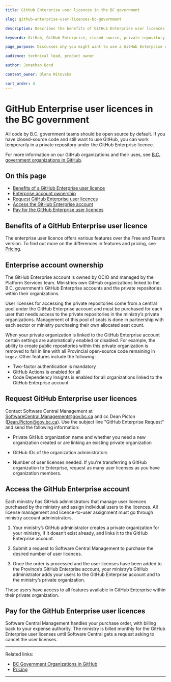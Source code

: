 ```yaml
---
title: GitHub Enterprise user licences in the BC government

slug: github-enterprise-user-licenses-bc-government

description: Describes the benefits of GitHub Enterprise user licences and how to access them.

keywords: GitHub, GitHub Enterprise, closed source, private repository, private organization, licence, license, user licence, user license

page_purpose: Discusses why you might want to use a GitHub Enterprise user licence and how to request, access, and pay for the users.

audience: technical lead, product owner

author: Jonathan Bond

content_owner: Olena Mitovska

sort_order: 4
---
```


# GitHub Enterprise user licences in the BC government

All code by B.C. government teams should be open source by default. If you have closed-source code and still want to use GitHub, you can work temporarily in a private repository under the GitHub Enterprise licence.

For more information on our GitHub organizations and their uses, see [B.C. government organizations in GitHub](/bc-government-organizations-in-github/).

## On this page
- [Benefits of a GitHub Enterprise user licence](#benefits-of-a-github-enterprise-user-licence)
- [Enterprise account ownership](#enterprise-account-ownership)
- [Request GitHub Enterprise user licences](#request-github-enterprise-user-licences)
- [Access the GitHub Enterprise account](#access-the-github-enterprise-account)
- [Pay for the GitHub Enterprise user licences](#pay-for-the-github-enterprise-user-licences)

## Benefits of a GitHub Enterprise user licence

The enterprise user licence offers various features over the Free and Teams version. To find out more on the differences in features and pricing, see [Pricing](https://github.com/pricing).

## Enterprise account ownership

The GitHub Enterprise account is owned by OCIO and managed by the Platform Services team. Ministries own GitHub organizations linked to the B.C. government’s GitHub Enterprise accounts and the private repositories within their organizations.  

User licenses for accessing the private repositories come from a central pool under the GitHub Enterprise account and must be purchased for each user that needs access to the private repositories in the ministry’s private organizations.  Management of this pool of seats is done in partnership with each sector or ministry purchasing their own allocated seat count.

When your private organization is linked to the GitHub Enterprise account certain settings are automatically enabled or disabled. For example, the ability to create public repositories within this private organization is removed to fall in line with all Provincial open-source code remaining in `bcgov`. Other features include the following:
* Two-factor authentication is mandatory
* GitHub Actions is enabled for all
* Code Dependency Insights is enabled for all organizations linked to the GitHub Enterprise account

## Request GitHub Enterprise user licences

Contact Software Central Management at SoftwareCentral.Management@gov.bc.ca and cc Dean Picton (Dean.Picton@gov.bc.ca). Use the subject line "GitHub Enterprise Request" and send the following information:  

* Private GitHub organization name and whether you need a new organization created or are linking an existing private organization  

* GitHub IDs of the organization administrators

* Number of user licenses needed. If you're transferring a GitHub organization to Enterprise, request as many user licenses as you have organization members.

## Access the GitHub Enterprise account

Each ministry has GitHub administrators that manage user licences purchased by the ministry and assign individual users to the licences. All license management and licence-to-user assignment must go through ministry account administrators.   

1. Your ministry’s GitHub administrator creates a private organization for your ministry, if it doesn’t exist already, and links it to the GitHub Enterprise account.

2. Submit a request to Software Central Management to purchase the desired number of user licences.

3. Once the order is processed and the user licenses have been added to the Province’s GitHub Enterprise account, your ministry’s GitHub administrator adds your users to the GitHub Enterprise account and to the ministry’s private organization.

These users have access to all features available in GitHub Enterprise within their private organization.

## Pay for the GitHub Enterprise user licences

Software Central Management handles your purchase order, with billing back to your expense authority. The ministry is billed monthly for the GitHub Enterprise user licenses until Software Central gets a request asking to cancel the user licenses.

---
Related links:
* [BC Government Organizations in GitHub](/bc-government-organizations-in-github/)
* [Pricing](https://github.com/pricing)

---
